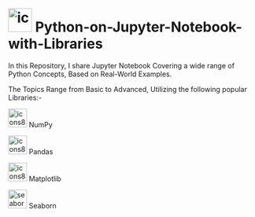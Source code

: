 # <img width="48" height="48" alt="icons8-python-48" src="https://github.com/user-attachments/assets/dfabd6cd-ee48-41e0-97ef-969f1aefceb7" /> Python-on-Jupyter-Notebook-with-Libraries

In this Repository, I share Jupyter Notebook Covering a wide range of Python Concepts, Based on Real-World Examples.

The Topics Range from Basic to Advanced, Utilizing the following popular Libraries:-

 <img width="38" height="38" alt="icons8-numpy-38" src="https://github.com/user-attachments/assets/f906f4f3-6ef2-4f1d-8ba6-68b3940008e1" /> NumPy
 
 <img width="38" height="38" alt="icons8-pandas-logo-38" src="https://github.com/user-attachments/assets/bf737ad9-dd15-42c3-a03c-44decba75a2d" /> Pandas
 
 <img width="38" height="38" alt="icons8-matplotlib-40" src="https://github.com/user-attachments/assets/faa4cfce-67c1-4561-add8-11b0207674d6" /> Matplotlib
 
 <img width="38" height="38" alt="seaborn-seeklogo" src="https://github.com/user-attachments/assets/56cd33cd-eec8-4da8-b88a-866965b3e020" /> Seaborn



